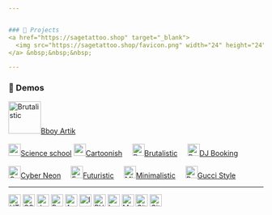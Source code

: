 ```yaml
---


### 🚀 Projects
<a href="https://sagetattoo.shop" target="_blank"> 
  <img src="https://sagetattoo.shop/favicon.png" width="24" height="24" title="Sage Tattoo"/> Sage Tattoo Studio
</a> &nbsp;&nbsp;&nbsp; 

---
```


### 📂 Demos 
<a href="https://bboy-artik-cyber-city.vercel.app/" target="_blank"> <img src="https://bboy-artik-cyber-city.vercel.app/assets/artik1-DBBsgYCM.jpg" width="64" height="64"   title="Brutalistic"/>Bboy Artik</a>  &nbsp;&nbsp;&nbsp; 
<br>
<br>
<a href="https://artgolwebdev.github.io/science-school/" target="_blank"><img src="https://artgolwebdev.github.io/science-school/logo.png" width="24" height="24"/>Science school</a>
<a href="https://artgolwebdev.github.io/LP-cartoonish/" target="_blank"> <img src="https://artgolwebdev.github.io/LP-cartoonish/favicon.svg" width="24" height="24"/>Cartoonish</a>  &nbsp;&nbsp;&nbsp; 
<a href="https://artgolwebdev.github.io/LP02/" target="_blank"> <img src="https://artgolwebdev.github.io/LP02/favicon.svg" width="24" height="24"   title="Brutalistic"/>Brutalistic</a>  &nbsp;&nbsp;&nbsp; 
<a href="https://artgolwebdev.github.io/LP04/" target="_blank"> <img src="https://artgolwebdev.github.io/LP04/favicon.svg" width="24" height="24"  title="Professional"/>DJ Booking</a>  &nbsp;&nbsp;&nbsp; 
<br>
<br>
<a href="https://artgolwebdev.github.io/LP01/" target="_blank"> <img src="https://artgolwebdev.github.io/LP01/assets/cyber-brutal-logo-D13A41n5.svg" width="24" height="24"  title="Cyber City"/>Cyber Neon</a> &nbsp;&nbsp;&nbsp; 
<a href="https://artgolwebdev.github.io/LP03/" target="_blank"> <img src="https://images.unsplash.com/photo-1688550181338-e013f4b72aba" width="24" height="24" title="Futuristic"/>Futuristic</a>  &nbsp;&nbsp;&nbsp; 
<a href="https://artgolwebdev.github.io/LP05/" target="_blank"> <img src="https://images.unsplash.com/photo-1648233750012-52148f08f07d" width="24" height="24" title="Minimalistic"/>Minimalistic</a>  &nbsp;&nbsp;&nbsp; 
<a href="https://artgolwebdev.github.io/LP08/" target="_blank"> <img src="https://images.unsplash.com/photo-1616247380773-c760ba067d5f" width="24"  height="24"  title="Beauty Salon"/>Gucci Style</a>  &nbsp;&nbsp;&nbsp;

---

<p>
  <img src="https://cdn.simpleicons.org/html5" width="24" title="HTML5"/>
  <img src="https://cdn.simpleicons.org/css" width="24" title="CSS3"/>
  <img src="https://cdn.simpleicons.org/javascript/F7DF1E" width="24" title="JavaScript"/>
  <img src="https://cdn.simpleicons.org/react/61DAFB" width="24" title="React"/>
  <img src="https://cdn.simpleicons.org/angular/FF2D20" width="24" title="Angular"/>
  <img src="https://cdn.simpleicons.org/ionic" width="24" title="Ionic"/>
  <img src="https://cdn.simpleicons.org/php/777BB4" width="24" title="PHP"/>
  <img src="https://cdn.simpleicons.org/laravel/FF2D20" width="24" title="Laravel"/>
  <img src="https://cdn.simpleicons.org/mysql/4479A1" width="24" title="MySQL"/>
  <img src="https://cdn.simpleicons.org/git" width="24" title="Git"/>
  <img src="https://cdn.simpleicons.org/linux" width="24" title="Git"/>
</p>

